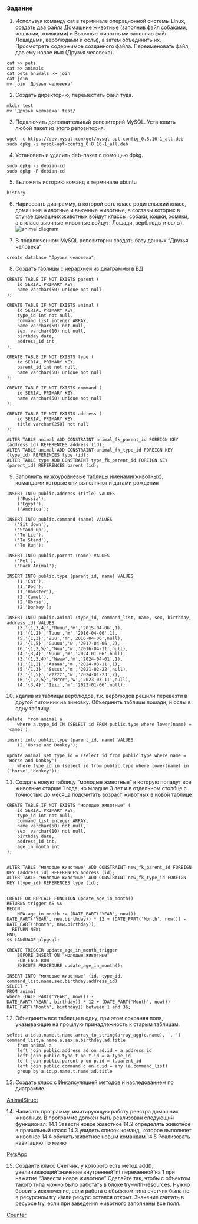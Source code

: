 ### Задание

1. Используя команду cat в терминале операционной системы Linux, создать
два файла Домашние животные (заполнив файл собаками, кошками,
хомяками) и Вьючные животными заполнив файл Лошадьми, верблюдами и
ослы), а затем объединить их. Просмотреть содержимое созданного файла.
Переименовать файл, дав ему новое имя (Друзья человека).
```
cat >> pets 
cat >> animals
cat pets animals >> join
cat join
mv join 'Друзья человека'
```
2. Создать директорию, переместить файл туда.
```
mkdir test
mv 'Друзья человека' test/
```
3. Подключить дополнительный репозиторий MySQL. Установить любой пакет
из этого репозитория.
```
wget -c https://dev.mysql.com/get/mysql-apt-config_0.8.16-1_all.deb
sudo dpkg -i mysql-apt-config_0.8.16-1_all.deb
```
4. Установить и удалить deb-пакет с помощью dpkg.
```
sudo dpkg -i debian-cd
sudo dpkg -P debian-cd
```

5. Выложить историю команд в терминале ubuntu
```
history
```
6. Нарисовать диаграмму, в которой есть класс родительский класс, домашние
животные и вьючные животные, в составы которых в случае домашних
животных войдут классы: собаки, кошки, хомяки, а в класс вьючные животные
войдут: Лошади, верблюды и ослы).
![animal diagram](./jpg/animals.jpg)

7. В подключенном MySQL репозитории создать базу данных “Друзья человека”
```
create database "Друзья человека";
```
8. Создать таблицы с иерархией из диаграммы в БД
```
CREATE TABLE IF NOT EXISTS parent (
    id SERIAL PRIMARY KEY,
    name varchar(50) unique not null
);

CREATE TABLE IF NOT EXISTS animal (
    id SERIAL PRIMARY KEY,
    type_id int not null,
    command_list integer ARRAY,
    name varchar(50) not null,
    sex  varchar(10) not null,
    birthday date,
    address_id int
);

CREATE TABLE IF NOT EXISTS type (
    id SERIAL PRIMARY KEY,
    parent_id int not null,
    name varchar(50) unique not null
);

CREATE TABLE IF NOT EXISTS command (
    id SERIAL PRIMARY KEY,
    name varchar(50) unique not null
);

CREATE TABLE IF NOT EXISTS address (
    id SERIAL PRIMARY KEY,
    title varchar(250) not null
);

ALTER TABLE animal ADD CONSTRAINT animal_fk_parent_id FOREIGN KEY (address_id) REFERENCES address (id);
ALTER TABLE animal ADD CONSTRAINT animal_fk_type_id FOREIGN KEY (type_id) REFERENCES type (id);
ALTER TABLE type ADD CONSTRAINT type_fk_parent_id FOREIGN KEY (parent_id) REFERENCES parent (id);
```

9. Заполнить низкоуровневые таблицы именами(животных), командами
которые они выполняют и датами рождения

```
INSERT INTO public.address (title) VALUES
    ('Russia'),
    ('Egypt'),
    ('America');

INSERT INTO public.command (name) VALUES
   ('Sit down'),
   ('Stand up'),
   ('To Lie'),
   ('To Stand'),
   ('To Run');

INSERT INTO public.parent (name) VALUES
   ('Pet'),
   ('Pack Animal');

INSERT INTO public.type (parent_id, name) VALUES
    (1,'Cat'),
    (1,'Dog'),
    (1,'Hamster'),
    (2,'Camel'),
    (2,'Horse'),
    (2,'Donkey');

INSERT INTO public.animal (type_id, command_list, name, sex, birthday, address_id) VALUES
    (3,'{1,3,4}','Ruuu','m','2015-04-06',1),
    (1,'{1,2}','Tuuu','m','2016-04-06',1),
    (5,'{1,3}','Zuu','m','2016-04-06',null),
    (2,'{1,5}','Guuuu','w','2017-04-06',2),
    (6,'{1,2,5}','Wuu','w','2016-04-11',null),
    (4,'{3,4}','Nuuu','m','2024-01-06',null),
    (3,'{1,3,4}','Wwww','m','2024-04-01',1),
    (1,'{1,2}','Aaaaa','m','2024-03-11',1),
    (5,'{1,3}','Sssss','m','2021-02-22',null),
    (2,'{1,5}','Zzzzz','w','2024-01-23',2),
    (6,'{1,2,5}','Rrrr','w','2023-03-11',null),
    (4,'{3,4}','Iiii','m','2022-01-06',null);
```

10. Удалив из таблицы верблюдов, т.к. верблюдов решили перевезти в другой
питомник на зимовку. Объединить таблицы лошади, и ослы в одну таблицу.

```
delete  from animal a
    where a.type_id IN (SELECT id FROM public.type where lower(name) = 'camel');

insert into public.type (parent_id, name) VALUES
    (2,'Horse and Donkey');

update animal set type_id = (select id from public.type where name = 'Horse and Donkey')
    where type_id in (select id from public.type where lower(name) in ('horse','donkey'));
```

11. Создать новую таблицу “молодые животные” в которую попадут все
животные старше 1 года, но младше 3 лет и в отдельном столбце с точностью
до месяца подсчитать возраст животных в новой таблице
```
CREATE TABLE IF NOT EXISTS "молодые животные" (
    id SERIAL PRIMARY KEY,
    type_id int not null,
    command_list integer ARRAY,
    name varchar(50) not null,
    sex  varchar(10) not null,
    birthday date,
    address_id int,
    age_in_month int
);


ALTER TABLE "молодые животные" ADD CONSTRAINT new_fk_parent_id FOREIGN KEY (address_id) REFERENCES address (id);
ALTER TABLE "молодые животные" ADD CONSTRAINT new_fk_type_id FOREIGN KEY (type_id) REFERENCES type (id);


CREATE OR REPLACE FUNCTION update_age_in_month()
RETURNS trigger AS $$
BEGIN
    NEW.age_in_month := (DATE_PART('YEAR', now()) -
DATE_PART('YEAR', new.birthday)) * 12 + (DATE_PART('Month', now()) -DATE_PART('Month', new.birthday));
  RETURN NEW;
END;
$$ LANGUAGE plpgsql;

CREATE TRIGGER update_age_in_month_trigger
    BEFORE INSERT ON "молодые животные"
    FOR EACH ROW
    EXECUTE PROCEDURE update_age_in_month();

INSERT INTO "молодые животные" (id, type_id, command_list,name,sex,birthday,address_id)
SELECT *
FROM animal
where (DATE_PART('YEAR', now()) -
DATE_PART('YEAR', birthday)) * 12 + (DATE_PART('Month', now()) -DATE_PART('Month', birthday)) between 1 and 36;

```
12. Объединить все таблицы в одну, при этом сохраняя поля, указывающие на
прошлую принадлежность к старым таблицам.
```
select a.id,p.name,t.name,array_to_string(array_agg(c.name), ', ') command_list,a.name,a.sex,a.birthday,ad.title
    from animal a
    left join public.address ad on ad.id = a.address_id
    left join public.type t on t.id = a.type_id
    left join public.parent p on p.id = t.parent_id
    left join public.command c on c.id = any (a.command_list)
    group by a.id,p.name,t.name,ad.title
```

13. Создать класс с Инкапсуляцией методов и наследованием по диаграмме.

 [AnimalStruct](https://github.com/lewa100/java_final_curs/tree/new_struct/AnimalStruct)

14. Написать программу, имитирующую работу реестра домашних животных.
В программе должен быть реализован следующий функционал:
14.1 Завести новое животное
14.2 определять животное в правильный класс
14.3 увидеть список команд, которое выполняет животное
14.4 обучить животное новым командам
14.5 Реализовать навигацию по меню

 [PetsApp](https://github.com/lewa100/java_final_curs/tree/new_struct/PetsApp)

15. Создайте класс Счетчик, у которого есть метод add(), увеличивающий̆
значение внутренней̆ int переменной̆ на 1 при нажатие “Завести новое
животное” Сделайте так, чтобы с объектом такого типа можно было работать в
блоке try-with-resources. Нужно бросить исключение, если работа с объектом
типа счетчик была не в ресурсном try и/или ресурс остался открыт. Значение
считать в ресурсе try, если при заведения животного заполнены все поля.

 [Counter](https://github.com/lewa100/java_final_curs/blob/new_struct/PetsApp/Domain/Counter.java)